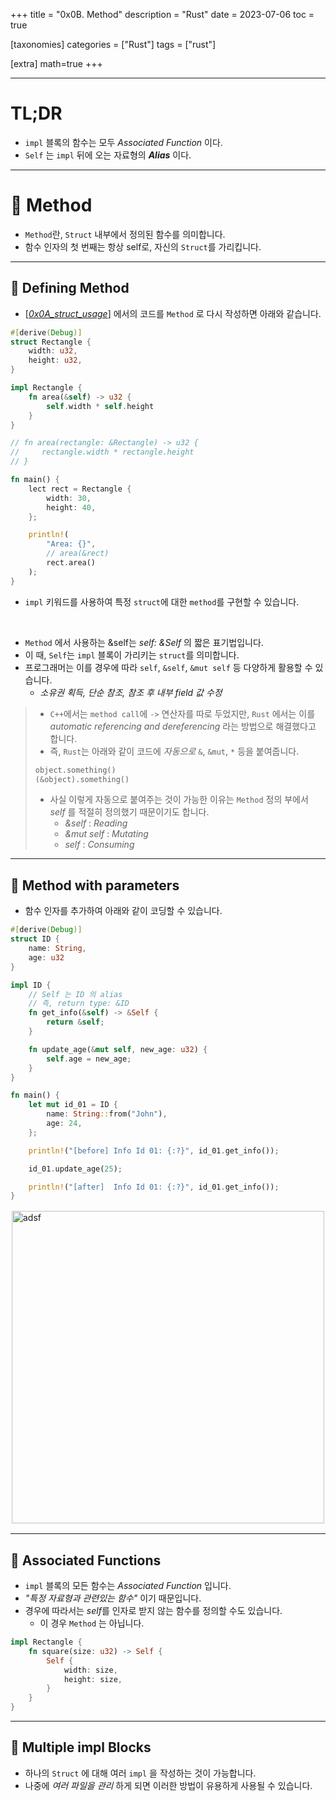 +++
title = "0x0B. Method"
description = "Rust"
date = 2023-07-06
toc = true

[taxonomies]
categories = ["Rust"]
tags = ["rust"]

[extra]
math=true
+++

---
# <txtred>**TL;DR**</txtred>
- `impl` 블록의 함수는 모두 *Associated Function* 이다.
- `Self` 는 `impl` 뒤에 오는 자료형의 <txtred>***Alias***</txtred> 이다.

---
# 📌 Method
- `Method`란, `Struct` 내부에서 정의된 <txtylw>함수</txtylw>를 의미합니다.
- <txtylw>함수 인자</txtylw>의 첫 번째는 항상 <txtred>self</txtred>로, 자신의 `Struct`를 가리킵니다.

---
## 📍 Defining Method
- [*[0x0A_struct_usage](@/post/0x0A_struct_usage.md)*] 에서의 코드를 `Method` 로 다시 작성하면 아래와 같습니다.

```rust
#[derive(Debug)]
struct Rectangle {
    width: u32,
    height: u32,
}

impl Rectangle {
    fn area(&self) -> u32 {
        self.width * self.height
    }
}

// fn area(rectangle: &Rectangle) -> u32 {
//     rectangle.width * rectangle.height
// }

fn main() {
    lect rect = Rectangle {
        width: 30,
        height: 40,
    };

    println!(
        "Area: {}",
        // area(&rect)
        rect.area()
    );
}
```

- `impl` 키워드를 사용하여 특정 `struct`에 대한 `method`를 구현할 수 있습니다.

<br />

- `Method` 에서 사용하는 <txtylw>&self</txtylw>는 <txtylw>*self: &Self*</txtylw> 의 짧은 표기법입니다.
- 이 때, `Self`는 `impl` 블록이 가리키는 `struct`를 의미합니다.
- 프로그래머는 이를 경우에 따라 `self`, `&self`, `&mut self` 등 다양하게 활용할 수 있습니다.
    - *소유권 획득, 단순 참조, 참조 후 내부 field 값 수정*

> - `C++`에서는 `method call`에 `->` 연산자를 따로 두었지만, `Rust` 에서는 이를 <txtylw>*automatic referencing and dereferencing*</txtylw> 라는 방법으로 해결했다고 합니다.
> - 즉, `Rust`는 아래와 같이 코드에 <txtylw>*자동으로*</txtylw> `&`, `&mut`, `*` 등을 붙여줍니다.
> ```rust
> object.something()
> (&object).something()
> ```
> - 사실 이렇게 자동으로 붙여주는 것이 가능한 이유는 `Method` 정의 부에서 <txtylw>*self*</txtylw> 를 적절히 정의했기 때문이기도 합니다.
>     - <txtylw>*&self*</txtylw> : <txtred>*Reading*</txtred>
>     - <txtylw>*&mut self*</txtylw> : <txtred>*Mutating*</txtred>
>     - <txtylw>*self*</txtylw> : <txtred>*Consuming*</txtred>
---
## 📍 Method with parameters
- 함수 인자를 추가하여 아래와 같이 코딩할 수 있습니다.
```rust
#[derive(Debug)]
struct ID {
    name: String,
    age: u32
}

impl ID {
    // Self 는 ID 의 alias
    // 즉, return type: &ID
    fn get_info(&self) -> &Self {
        return &self;
    }

    fn update_age(&mut self, new_age: u32) {
        self.age = new_age;
    }
}

fn main() {
    let mut id_01 = ID {
        name: String::from("John"),
        age: 24,
    };

    println!("[before] Info Id 01: {:?}", id_01.get_info());

    id_01.update_age(25);

    println!("[after]  Info Id 01: {:?}", id_01.get_info());
}
```

<img src="../../../images/study/rust/rust_03_02.png" width="500rem" alt="adsf" style="border: 2px solid white"/>

---
## 📍 Associated Functions
- `impl` 블록의 모든 함수는 *Associated Function* 입니다.
- *"특정 자료형과 관련있는 함수"* 이기 때문입니다.
- 경우에 따라서는 <txtylw>*self*</txtylw>를 인자로 받지 않는 함수를 정의할 수도 있습니다.
    - 이 경우 `Method` 는 아닙니다.
```rust
impl Rectangle {
    fn square(size: u32) -> Self {
        Self {
            width: size,
            height: size,
        }
    }
}
```

---
## 📍 Multiple impl Blocks
- 하나의 `Struct` 에 대해 여러 `impl` 을 작성하는 것이 가능합니다.
- 나중에 *여러 파일을 관리* 하게 되면 이러한 방법이 유용하게 사용될 수 있습니다.
